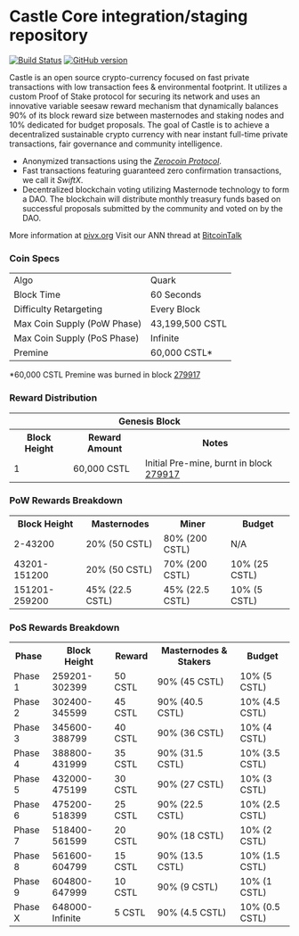 Castle Core integration/staging repository
=====================================

[![Build Status](https://travis-ci.org/MyCryptoCoins/Castle.svg?branch=master)](https://travis-ci.org/MyCryptoCoins/Castle) [![GitHub version](https://badge.fury.io/gh/MyCryptoCoins%2FCastle.svg)](https://badge.fury.io/gh/MyCryptoCoins%2FCastle)

Castle is an open source crypto-currency focused on fast private transactions with low transaction fees & environmental footprint.  It utilizes a custom Proof of Stake protocol for securing its network and uses an innovative variable seesaw reward mechanism that dynamically balances 90% of its block reward size between masternodes and staking nodes and 10% dedicated for budget proposals. The goal of Castle is to achieve a decentralized sustainable crypto currency with near instant full-time private transactions, fair governance and community intelligence.
- Anonymized transactions using the [_Zerocoin Protocol_](http://www.pivx.org/zpiv).
- Fast transactions featuring guaranteed zero confirmation transactions, we call it _SwiftX_.
- Decentralized blockchain voting utilizing Masternode technology to form a DAO. The blockchain will distribute monthly treasury funds based on successful proposals submitted by the community and voted on by the DAO.

More information at [pivx.org](http://www.pivx.org) Visit our ANN thread at [BitcoinTalk](http://www.bitcointalk.org/index.php?topic=1262920)

### Coin Specs
<table>
<tr><td>Algo</td><td>Quark</td></tr>
<tr><td>Block Time</td><td>60 Seconds</td></tr>
<tr><td>Difficulty Retargeting</td><td>Every Block</td></tr>
<tr><td>Max Coin Supply (PoW Phase)</td><td>43,199,500 CSTL</td></tr>
<tr><td>Max Coin Supply (PoS Phase)</td><td>Infinite</td></tr>
<tr><td>Premine</td><td>60,000 CSTL*</td></tr>
</table>

*60,000 CSTL Premine was burned in block [279917](http://www.presstab.pw/phpexplorer/PIVX/block.php?blockhash=206d9cfe859798a0b0898ab00d7300be94de0f5469bb446cecb41c3e173a57e0)

### Reward Distribution

<table>
<th colspan=4>Genesis Block</th>
<tr><th>Block Height</th><th>Reward Amount</th><th>Notes</th></tr>
<tr><td>1</td><td>60,000 CSTL</td><td>Initial Pre-mine, burnt in block <a href="http://www.presstab.pw/phpexplorer/PIVX/block.php?blockhash=206d9cfe859798a0b0898ab00d7300be94de0f5469bb446cecb41c3e173a57e0">279917</a></td></tr>
</table>

### PoW Rewards Breakdown

<table>
<th>Block Height</th><th>Masternodes</th><th>Miner</th><th>Budget</th>
<tr><td>2-43200</td><td>20% (50 CSTL)</td><td>80% (200 CSTL)</td><td>N/A</td></tr>
<tr><td>43201-151200</td><td>20% (50 CSTL)</td><td>70% (200 CSTL)</td><td>10% (25 CSTL)</td></tr>
<tr><td>151201-259200</td><td>45% (22.5 CSTL)</td><td>45% (22.5 CSTL)</td><td>10% (5 CSTL)</td></tr>
</table>

### PoS Rewards Breakdown

<table>
<th>Phase</th><th>Block Height</th><th>Reward</th><th>Masternodes & Stakers</th><th>Budget</th>
<tr><td>Phase 1</td><td>259201-302399</td><td>50 CSTL</td><td>90% (45 CSTL)</td><td>10% (5 CSTL)</td></tr>
<tr><td>Phase 2</td><td>302400-345599</td><td>45 CSTL</td><td>90% (40.5 CSTL)</td><td>10% (4.5 CSTL)</td></tr>
<tr><td>Phase 3</td><td>345600-388799</td><td>40 CSTL</td><td>90% (36 CSTL)</td><td>10% (4 CSTL)</td></tr>
<tr><td>Phase 4</td><td>388800-431999</td><td>35 CSTL</td><td>90% (31.5 CSTL)</td><td>10% (3.5 CSTL)</td></tr>
<tr><td>Phase 5</td><td>432000-475199</td><td>30 CSTL</td><td>90% (27 CSTL)</td><td>10% (3 CSTL)</td></tr>
<tr><td>Phase 6</td><td>475200-518399</td><td>25 CSTL</td><td>90% (22.5 CSTL)</td><td>10% (2.5 CSTL)</td></tr>
<tr><td>Phase 7</td><td>518400-561599</td><td>20 CSTL</td><td>90% (18 CSTL)</td><td>10% (2 CSTL)</td></tr>
<tr><td>Phase 8</td><td>561600-604799</td><td>15 CSTL</td><td>90% (13.5 CSTL)</td><td>10% (1.5 CSTL)</td></tr>
<tr><td>Phase 9</td><td>604800-647999</td><td>10 CSTL</td><td>90% (9 CSTL)</td><td>10% (1 CSTL)</td></tr>
<tr><td>Phase X</td><td>648000-Infinite</td><td>5 CSTL</td><td>90% (4.5 CSTL)</td><td>10% (0.5 CSTL)</td></tr>
</table>
